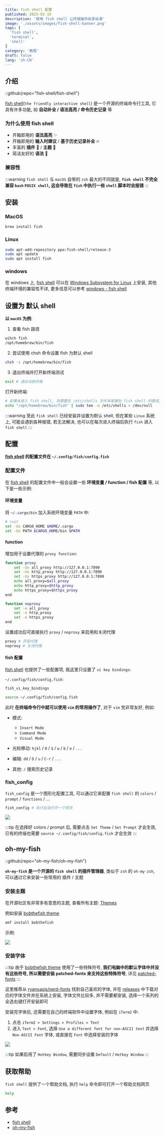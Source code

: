 ```yaml
---
title: fish shell 配置
published: 2025-02-19
description: '使用 fish shell 让终端操作纵享丝滑'
image: './assets/images/fish-shell-banner.png'
tags: [
  'fish shell',
  'terminal',
  'shell'
]
category: '教程'
draft: false 
lang: 'zh-CN'
---
```


## 介绍

::github{repo="fish-shell/fish-shell"}

[fish shell](https://fishshell.com/)(`the friendly interactive shell`) 是一个开源的终端命令行工具, 它具有许多功能, 如 **自动补全 / 语法高亮 / 命令历史记录** 等

### 为什么使用 fish shell
- 开箱即用的 **语法高亮** ✨
- 开箱即用的 **输入时建议** / **基于历史记录补全** 🔥
- 丰富的 **插件** 🔌 /  **主题** 🎨
- 简洁友好的 **语法** 🌿

### 兼容性
:::warning
`fish shell` 与 `macOS` 自带的 `zsh` 最大的不同就是, **`fish shell` 不完全兼容 `bash` `POSIX shell`, 这会导致在 `fish` 中执行一些 `shell` 脚本时会报错**
:::

## 安装
### MacOS
```bash
brew install fish
```

### Linux
```bash
sudo apt-add-repository ppa:fish-shell/release-3
sudo apt update
sudo apt install fish
```

### windows
在 windows 上, [fish shell](https://fishshell.com/) 可以在 [Windows Subsystem for Linux](https://docs.microsoft.com/zh-cn/windows/wsl/install) 上安装, 其他终端环境的兼容性不详, 更多信息可以参考 [windows - fish shell](https://github.com/fish-shell/fish-shell?tab=readme-ov-file#windows)

## 设置为 默认 shell
**以 `macOS` 为例**:

1. 查看 fish 路径

```bash
wihch fish
/opt/homebrew/bin/fish
```

2. 尝试使用 chsh 命令设置 fish 为默认 shell
```bash
chsh -s /opt/homebrew/bin/fish
```

3. 退出终端并打开新终端测试

```bash
exit # 退出当前终端
```

打开新终端:
```bash
# 如果未进入 fish shell, 则需要在 /etc/shells 文件末尾增加 fish shell 的路径, 然后再次进入新终端测试
echo "/opt/homebrew/bin/fish" | sudo tee -a /etc/shells > /dev/null
```

:::warning
至此 `fish shell` 已经安装并设置为默认 shell, 但在某些 `Linux` 系统上, 可能会遇到各种报错, 若无法解决, 也可以在每次进入终端后执行 `fish` 进入 `fish shell`
:::

## 配置
**[fish shell](https://fishshell.com/) 的配置文件在 `~/.config/fish/config.fish`**

### 配置文件
在 [fish shell](https://fishshell.com/) 的配置文件中一般会设置一些 **环境变量 / function / fish 配置** 等, 以下是一些示例:

#### 环境变量
将 `~/.cargo/bin` 加入系统环境变量 `PATH` 中:
```bash
# rust
set -Ux CARGO_HOME $HOME/.cargo
set -Ux PATH $CARGO_HOME/bin $PATH
```

#### function
增加用于设置代理的 `proxy function`:
```bash
function proxy
    set -Ux all_proxy http://127.0.0.1:7890
    set -Ux http_proxy http://127.0.0.1:7890
    set -Ux https_proxy http://127.0.0.1:7890
    echo all_proxy=$all_proxy
    echo http_proxy=$http_proxy
    echo https_proxy=$https_proxy
end

function noproxy
    set -e all_proxy
    set -e http_proxy
    set -e https_proxy
end
```

设置成功后可直接执行 `proxy` / `noproxy` 来启用和关闭代理
```bash
proxy # 开启代理
noproxy # 关闭代理
```

#### fish 配置
[fish shell](https://fishshell.com/) 也提供了一些配置项, 我这里只设置了 `vi key bindings`:

`~/.config/fish/config.fish`:
```bash
fish_vi_key_bindings
```

```bash
source ~/.config/fish/config.fish
```

此时 **在终端命令行中就可以使用 `vim` 的常用操作了**, 对于 `vim` 党非常友好, 例如:

- 模式:
  - `Insert Mode`
  - `Command Mode`
  - `Visual Mode`

- 光标移动: `hjkl` / `0` / `$` / `w` / `b` / `e` / `...`
- 编辑: `dd` / `D` / `u` / `C-r` / `...`
- 其他: `/` 搜索历史记录

### fish_config
`fish_config` 是一个图形化配置工具, 可以通过它来配置 `fish shell` 的 `colors` / `prompt` / `functions` / ...

```bash
fish_config # 执行后会打开一个网页
```

![](./assets/images/fish_config_page.png)

:::tip
在选择好 colors / prompt 后, 需要点击 `Set Theme` / `Set Prompt` 才会生效, 已有的终端也需要 `source ~/.config/fish/config.fish` 才会生效
:::

## oh-my-fish
::github{repo="oh-my-fish/oh-my-fish"}

**`oh-my-fish` 是一个开源的 `fish shell` 的插件管理器**, 类似于 `zsh` 的 `oh-my-zsh`, 可以通过它来安装一些常用的 插件 / 主题

### 安装主题
在开源社区有非常多有意思的主题, 查看所有主题: [Themes](https://github.com/oh-my-fish/oh-my-fish/blob/master/docs/Themes.md)

例如安装 [bobthefish theme](https://github.com/oh-my-fish/oh-my-fish/blob/master/docs/Themes.md#bobthefish)
```bash
omf install bobthefish
```

示例:

![](./assets/images/bobthefish-preview.gif)

### 安装字体

:::tip
由于 [bobthefish theme](https://github.com/oh-my-fish/oh-my-fish/blob/master/docs/Themes.md#bobthefish) 使用了一些特殊符号, **我们电脑中的默认字体中并没有这些符号, 所以需要安装 patched-fonts 来支持这些特殊符号**, 详见 [patched-fonts](https://powerline.readthedocs.io/en/master/installation.html#patched-fonts)
:::

这里推荐从 [ryanoasis/nerd-fonts](https://github.com/ryanoasis/nerd-fonts?tab=readme-ov-file#patched-fonts) 找到自己喜欢的字体, 并在 [releases](https://github.com/ryanoasis/nerd-fonts/releases) 中下载对应的字体文件并在系统上安装, 字体文件比较多, 并不需要都安装, 选择一个系列的全选右键打开安装即可

安装完字体后, 还需要在自己的终端软件中设置字体, 例如在 `iTerm2` 中:
1. 点击 `iTerm2 > Settings > Profiles > Text`
2. 进入 `Text > Font`, 选择 `Use a different font for non-ASCII text` 并选择 `Non-ASCII Font` 字体, 或直接在 `Font` 中选择安装的字体

![](./assets/images/iTerm2-settings-text.png)

:::tip
如果启用了 `Hotkey Window`, 需要同步设置 `Default` / `Hotkey Window`
:::

## 获取帮助
`fish shell` 提供了一个帮助文档, 执行 `help` 命令即可打开一个帮助文档网页

```bash
help
```

## 参考
- [fish shell](https://fishshell.com/)
- [oh-my-fish](https://github.com/oh-my-fish/oh-my-fish)
